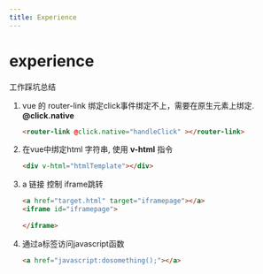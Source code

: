 ```yaml
---
title: Experience
---
```


# experience

工作踩坑总结



1. vue 的 router-link 绑定click事件绑定不上，需要在原生元素上绑定.    **@click.native**

   ```html
   <router-link @click.native="handleClick" ></router-link>
   ```

2. 在vue中绑定html 字符串, 使用 **v-html** 指令

   ```html
   <div v-html="htmlTemplate"></div>
   ```

3. a 链接 控制 iframe跳转

   ```HTML
   <a href="target.html" target="iframepage"></a>
   <iframe id="iframepage">
       
   </iframe>
   ```

4. 通过a标签访问javascript函数

   ```html
   <a href="javascript:dosomething();"></a>
   ```

   

